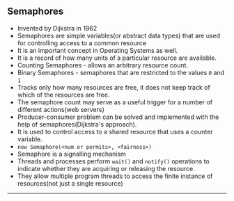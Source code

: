 ## Semaphores
- Invented by Dijkstra in 1962
- Semaphores are simple variables(or abstract data types) that are used for controlling access to a common resource
- It is an important concept in Operating Systems as well.
- It is a record of how many units of a particular resource are available.
- Counting Semaphores - allows an arbitrary resource count.
- Binary Semaphores - semaphores that are restricted to the values `0` and `1`
- Tracks only how many resources are free, it does not keep track of which of the resources are free.
- The semaphore count may serve as a useful trigger for a number of different actions(web servers)
- Producer-consumer problem can be solved and implemented with the help of semaphores(Dijkstra's approach).
- It is used to control access to a shared resource that uses a counter variable.
- `new Semaphore(<num or permits>, <fairness>)`
- Semaphore is a signalling mechanism
- Threads and processes perform `wait()` and `notify()` operations to indicate whether they are acquiring or releasing the resource.
- They allow multiple program threads to access the finite instance of resources(not just a single resource)
---